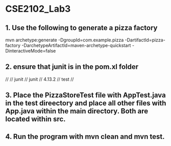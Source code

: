 # CSE2102_Lab3

## 1. Use the following to generate a pizza factory
mvn archetype:generate -DgroupId=com.example.pizza -DartifactId=pizza-factory -DarchetypeArtifactId=maven-archetype-quickstart -DinteractiveMode=false

## 2. ensure that junit is in the pom.xl folder
// <dependency>
     // <groupId>junit</groupId>
  //    <artifactId>junit</artifactId>
    //  <version>4.13.2</version>
    //  <scope>test</scope>
   // </dependency>

## 3. Place the PizzaStoreTest file with AppTest.java in the test direectory and place all other files with App.java within the main directory. Both are located within src.

## 4. Run the program with mvn clean and mvn test.
